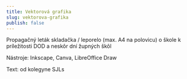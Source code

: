 ```yaml
---
title: Vektorová grafika
slug: vektorova-grafika
publish: false 
---
```


Propagačný leták skladačka / leporelo (max. A4 na polovicu) o škole k príležitosti DOD a neskôr dní župných škôl

Nástroje: Inkscape, Canva, LibreOffice Draw

Text: od kolegyne SJLs

